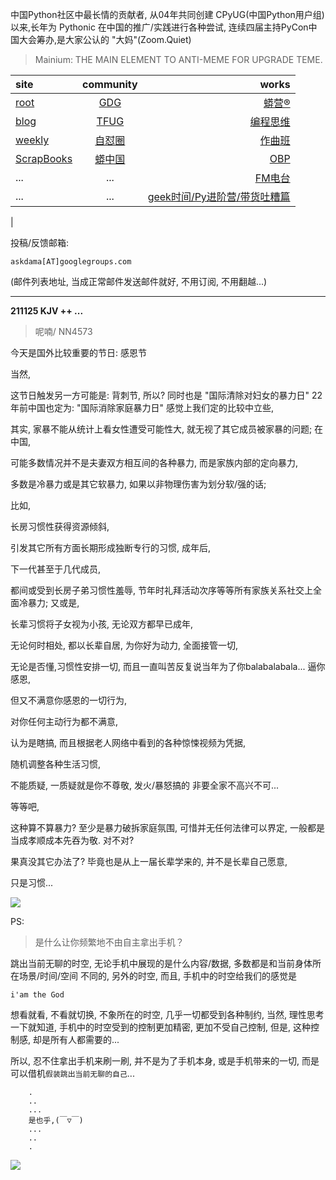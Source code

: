 中国Python社区中最长情的贡献者, 从04年共同创建 CPyUG(中国Python用户组)以来,长年为 Pythonic 在中国的推广/实践进行各种尝试, 连续四届主持PyCon中国大会筹办,是大家公认的 "大妈"(Zoom.Quiet)

> Mainium: THE MAIN ELEMENT TO ANTI-MEME FOR UPGRADE TEME.

| site | community | works |
| :-----| :----: | ----: |
| [root](http://zoomquiet.io/) | [GDG](https://blog.zhgdg.org/) | [蟒营®](https://doc.101.camp/) |
| [blog](https://blog.zoomquiet.io/pages/zoomquiet.html) | [TFUG](http://zh.tfug.world/) | [编程思维](https://py.101.camp/) |
| [weekly](http://weekly.pychina.org/) | [自怼圈](https://du.101.camp/) | [作曲班](https://mu.101.camp/) |
| [ScrapBooks](https://zoomquiet.io/collection.html) | [蟒中国](https://pychina.org/) | [OBP](https://zoomquiet.io/obp/index.html) |
| ... | ... | [FM电台](https://fm.101.camp/) |
| ... | ... | [geek时间/Py进阶营/带货吐糟篇](https://fm.101.camp/2020/geek2py-dama.html) 
 |


投稿/反馈邮箱:

    askdama[AT]googlegroups.com

(邮件列表地址, 
当成正常邮件发送邮件就好, 不用订阅, 不用翻越...)




---------------------------------------------------
**211125 KJV ++ ...**

> 呢喃/ NN4573




今天是国外比较重要的节日: 感恩节

当然,

这节日触发另一方可能是: 背刺节,
所以?
同时也是 "国际清除对妇女的暴力日"
22年前中国也定为: "国际消除家庭暴力日"
感觉上我们定的比较中立些,

其实,
家暴不能从统计上看女性遭受可能性大,
就无视了其它成员被家暴的问题;
在中国,

可能多数情况并不是夫妻双方相互间的各种暴力,
而是家族内部的定向暴力,

多数是冷暴力或是其它软暴力,
如果以非物理伤害为划分软/强的话;

比如,

长房习惯性获得资源倾斜,

引发其它所有方面长期形成独断专行的习惯,
成年后,

下一代甚至于几代成员,

都间或受到长房子弟习惯性羞辱,
节年时礼拜活动次序等等所有家族关系社交上全面冷暴力;
又或是,

长辈习惯将子女视为小孩,
无论双方都早已成年,

无论何时相处,
都以长辈自居,
为你好为动力,
全面接管一切,

无论是否懂,习惯性安排一切,
而且一直叫苦反复说当年为了你balabalabala...
逼你感恩,

但又不满意你感恩的一切行为,

对你任何主动行为都不满意,

认为是瞎搞,
而且根据老人网络中看到的各种惊悚视频为凭据,

随机调整各种生活习惯,

不能质疑,
一质疑就是你不尊敬,
发火/暴怒搞的 非要全家不高兴不可...

等等吧,

这种算不算暴力?
至少是暴力破拆家庭氛围,
可惜并无任何法律可以界定,
一般都是当成孝顺成本先吞为敬.
对不对?

果真没其它办法了?
毕竟也是从上一届长辈学来的,
并不是长辈自己愿意,

只是习惯...​







![](https://ipic.zoomquiet.top/2021-11-24-zq42-today-card-2111.025.jpeg)




PS:
> 是什么让你频繁地不由自主拿出手机？

跳出当前无聊的时空,
无论手机中展现的是什么内容/数据,
多数都是和当前身体所在场景/时间/空间 不同的,
另外的时空,
而且, 手机中的时空给我们的感觉是

    i'am the God

想看就看, 不看就切换,
不象所在的时空, 几乎一切都受到各种制约,
当然,
理性思考一下就知道,
手机中的时空受到的控制更加精密, 更加不受自己控制,
但是, 这种控制感,
却是所有人都需要的...

所以, 
忍不住拿出手机来刷一刷,
并不是为了手机本身, 或是手机带来的一切,
而是可以借机`假装跳出当前无聊的自己`...



```
    .
    ..
    ...
    是也乎,(￣▽￣)
    ...
    ..
    .
```


![](http://ydlj.zoomquiet.top/ipic/2021-07-10-210701DU21-zip.jpg)

